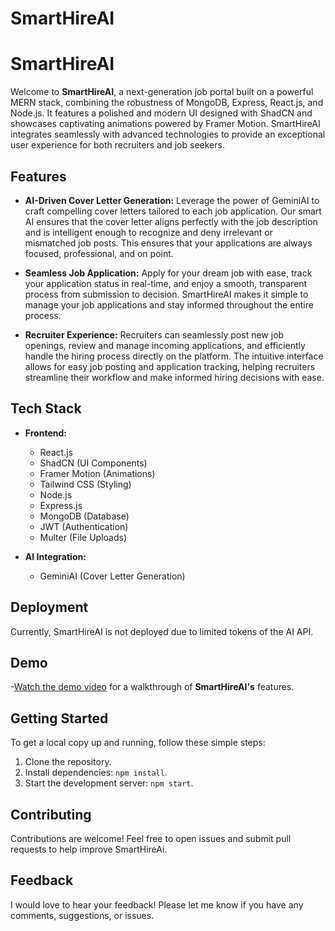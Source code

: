 # SmartHireAI
# SmartHireAI

Welcome to **SmartHireAI**, a next-generation job portal built on a powerful MERN stack, combining the robustness of MongoDB, Express, React.js, and Node.js. It features a polished and modern UI designed with ShadCN and showcases captivating animations powered by Framer Motion. SmartHireAI integrates seamlessly with advanced technologies to provide an exceptional user experience for both recruiters and job seekers.

## Features

- **AI-Driven Cover Letter Generation:** Leverage the power of GeminiAI to craft compelling cover letters tailored to each job application. Our smart AI ensures that the cover letter aligns perfectly with the job description and is intelligent enough to recognize and deny irrelevant or mismatched job posts. This ensures that your applications are always focused, professional, and on point.

- **Seamless Job Application:** Apply for your dream job with ease, track your application status in real-time, and enjoy a smooth, transparent process from submission to decision. SmartHireAI makes it simple to manage your job applications and stay informed throughout the entire process.

- **Recruiter Experience:** Recruiters can seamlessly post new job openings, review and manage incoming applications, and efficiently handle the hiring process directly on the platform. The intuitive interface allows for easy job posting and application tracking, helping recruiters streamline their workflow and make informed hiring decisions with ease.

## Tech Stack

- **Frontend:**
  - React.js
  - ShadCN (UI Components)
  - Framer Motion (Animations)
  - Tailwind CSS (Styling)
  - Node.js
  - Express.js
  - MongoDB (Database)
  - JWT (Authentication)
  - Multer (File Uploads)
    
- **AI Integration:**
  - GeminiAI (Cover Letter Generation)

##  Deployment

  Currently, SmartHireAI is not deployed due to limited tokens of the AI API.

## Demo

-[Watch the demo video](https://youtu.be/0yiOe3moJ4w) for a walkthrough of **SmartHireAI's** features.

## Getting Started

To get a local copy up and running, follow these simple steps:

1. Clone the repository.
2. Install dependencies: `npm install`.
3. Start the development server: `npm start`.

## Contributing
Contributions are welcome! Feel free to open issues and submit pull requests to help improve SmartHireAi.

## Feedback
I would love to hear your feedback! Please let me know if you have any comments, suggestions, or issues.

